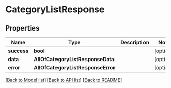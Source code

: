 # CategoryListResponse

## Properties
Name | Type | Description | Notes
------------ | ------------- | ------------- | -------------
**success** | **bool** |  | [optional] 
**data** | **AllOfCategoryListResponseData** |  | [optional] 
**error** | **AllOfCategoryListResponseError** |  | [optional] 

[[Back to Model list]](../README.md#documentation-for-models) [[Back to API list]](../README.md#documentation-for-api-endpoints) [[Back to README]](../README.md)

